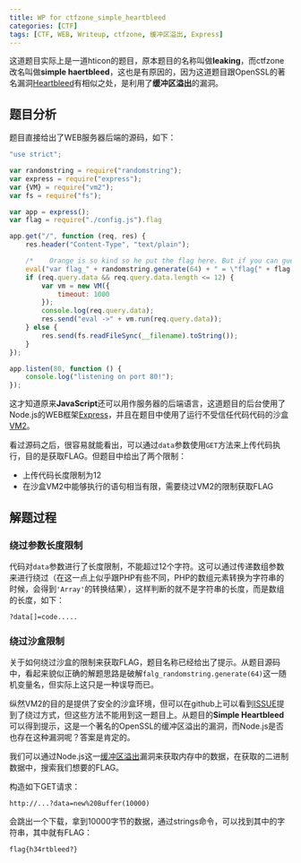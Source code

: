 ```yaml
---
title: WP for ctfzone_simple_heartbleed
categories: [CTF]
tags: [CTF, WEB, Writeup, ctfzone, 缓冲区溢出, Express]
---
```


这道题目实际上是一道hticon的题目，原本题目的名称叫做**leaking**，而ctfzone改名叫做**simple haertbleed**，这也是有原因的，因为这道题目跟OpenSSL的著名漏洞[Heartbleed](http://heartbleed.com/)有相似之处，是利用了**缓冲区溢出**的漏洞。

## 题目分析

题目直接给出了WEB服务器后端的源码，如下：

``` javascript
"use strict";

var randomstring = require("randomstring");
var express = require("express");
var {VM} = require("vm2");
var fs = require("fs");

var app = express();
var flag = require("./config.js").flag

app.get("/", function (req, res) {
    res.header("Content-Type", "text/plain");

    /*    Orange is so kind so he put the flag here. But if you can guess correctly :P    */
    eval("var flag_" + randomstring.generate(64) + " = \"flag{" + flag + "}\";")
    if (req.query.data && req.query.data.length <= 12) {
        var vm = new VM({
            timeout: 1000
        });
        console.log(req.query.data);
        res.send("eval ->" + vm.run(req.query.data));
    } else {
        res.send(fs.readFileSync(__filename).toString());
    }
});

app.listen(80, function () {
    console.log("listening on port 80!");
});
```

这才知道原来**JavaScript**还可以用作服务器的后端语言，这道题目的后台使用了Node.js的WEB框架[Express](http://expressjs.com/)，并且在题目中使用了运行不受信任代码代码的沙盒[VM2](https://github.com/patriksimek/vm2)。

看过源码之后，很容易就能看出，可以通过`data`参数使用`GET`方法来上传代码执行，目的是获取FLAG。但题目中给出了两个限制：

- 上传代码长度限制为12
- 在沙盒VM2中能够执行的语句相当有限，需要绕过VM2的限制获取FLAG



## 解题过程

### 绕过参数长度限制

代码对`data`参数进行了长度限制，不能超过12个字符。这可以通过传递数组参数来进行绕过（在这一点上似乎跟PHP有些不同，PHP的数组元素转换为字符串的时候，会得到`'Array'`的转换结果），这样判断的就不是字符串的长度，而是数组的长度，如下：

	?data[]=code.....

### 绕过沙盒限制

关于如何绕过沙盒的限制来获取FLAG，题目名称已经给出了提示。从题目源码中，看起来貌似正确的解题思路是破解`falg_randomstring.generate(64)`这一随机变量名，但实际上这只是一种误导而已。

纵然VM2的目的是提供了安全的沙盒环境，但可以在github上可以看到[ISSUE](https://github.com/patriksimek/vm2/issues/32)提到了绕过方式，但这些方法不能用到这一题目上。从题目的**Simple Heartbleed**可以得到提示，这是一个著名的OpenSSL的缓冲区溢出的漏洞，而Node.js是否也存在这种漏洞呢？答案是肯定的。

我们可以通过Node.js这一[缓冲区溢出](https://github.com/nodejs/node/issues/4660)漏洞来获取内存中的数据，在获取的二进制数据中，搜索我们想要的FLAG。

构造如下GET请求：

	http://...?data=new%20Buffer(10000)

会跳出一个下载，拿到10000字节的数据，通过strings命令，可以找到其中的字符串，其中就有FLAG：

	flag{h34rtbleed?}



